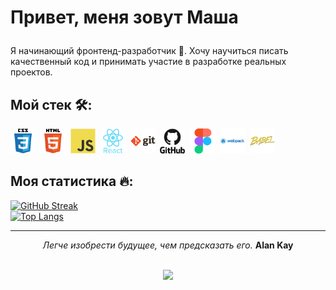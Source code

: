 # Привет, меня зовут Маша <img src="https://media.giphy.com/media/LrA52Vvwun7t0qVxYM/giphy.gif" alt="" width="100"/></p>
Я начинающий фронтенд-разработчик 🚀. Хочу научиться писать качественный код и принимать участие в разработке реальных проектов.

## Мой стек :hammer_and_wrench::
<div>
    <img src="https://raw.githubusercontent.com/devicons/devicon/master/icons/css3/css3-original-wordmark.svg" width="40" height="40">&nbsp;
    <img src="https://raw.githubusercontent.com/devicons/devicon/master/icons/html5/html5-original-wordmark.svg" width="40" height="40">&nbsp;
    <img src="https://raw.githubusercontent.com/devicons/devicon/1119b9f84c0290e0f0b38982099a2bd027a48bf1/icons/javascript/javascript-original.svg" width="40" height="40">&nbsp;
    <img src="https://raw.githubusercontent.com/devicons/devicon/1119b9f84c0290e0f0b38982099a2bd027a48bf1/icons/react/react-original-wordmark.svg" width="40" height="40">&nbsp;
    <img src="https://raw.githubusercontent.com/devicons/devicon/master/icons/git/git-original-wordmark.svg" width="40" height="40">&nbsp;
    <img src="https://raw.githubusercontent.com/devicons/devicon/master/icons/github/github-original-wordmark.svg" width="40" height="40">&nbsp;
    <img src="https://raw.githubusercontent.com/devicons/devicon/master/icons/figma/figma-original.svg" width="40" height="40">&nbsp;
    <img src="https://raw.githubusercontent.com/devicons/devicon/1119b9f84c0290e0f0b38982099a2bd027a48bf1/icons/webpack/webpack-original-wordmark.svg" width="40" height="40">&nbsp;
    <img src="https://raw.githubusercontent.com/devicons/devicon/1119b9f84c0290e0f0b38982099a2bd027a48bf1/icons/babel/babel-original.svg" width="40" height="40">&nbsp;
</div>


 ## Моя статистика :fire::
 [![GitHub Streak](http://github-readme-streak-stats.herokuapp.com?user=MariiaGudkova&theme=synthwave)](https://git.io/streak-stats)
 <br/>
 [![Top Langs](https://github-readme-stats.vercel.app/api/top-langs/?username=MariiaGudkova&layout=compact&theme=synthwave)](https://github.com/anuraghazra/github-readme-stats)
 
_____

<div align="center">
    <p><i>Легче изобрести будущее, чем предсказать его.</i> <b>Alan Kay</b></p>
    </br>
  <img src="https://media.giphy.com/media/cmCEsJZHYBPels360q/giphy.gif" width="150"/>
<div>
<div align="center">
  <img src="https://komarev.com/ghpvc/?username=MariiaGudkova&style=plastic-square&color=blueviolet" alt="" width="100"/>
</div>


